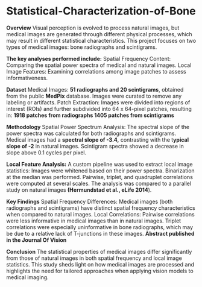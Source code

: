 # Statistical-Characterization-of-Bone

**Overview**
Visual perception is evolved to process natural images, but medical images are generated through different physical processes, which may result in different statistical characteristics. This project focuses on two types of medical images: bone radiographs and scintigrams.

**The key analyses performed include:**
Spatial Frequency Content: Comparing the spatial power spectra of medical and natural images.
Local Image Features: Examining correlations among image patches to assess informativeness.

**Dataset**
Medical Images: **51 radiographs and 20 scintigrams**, obtained from the public **MedPix** database. Images were curated to remove any labeling or artifacts.
Patch Extraction: Images were divided into regions of interest (ROIs) and further subdivided into 64 x 64-pixel patches, resulting in:
**1918 patches from radiographs
1405 patches from scintigrams**

**Methodology**
Spatial Power Spectrum Analysis:
The spectral slope of the power spectra was calculated for both radiographs and scintigrams.
Medical images had a **spectral slope of -3.4,** contrasting with the t**ypical slope of -2** in natural images.
Scintigram spectra showed a decrease in slope above 0.1 cycles per pixel.

**Local Feature Analysis:**
A custom pipeline was used to extract local image statistics:
Images were whitened based on their power spectra.
Binarization at the median was performed.
Pairwise, triplet, and quadruplet correlations were computed at several scales.
The analysis was compared to a parallel study on natural images **(Hermundstad et al., eLife 2014**).

**Key Findings**
Spatial Frequency Differences: Medical images (both radiographs and scintigrams) have distinct spatial frequency characteristics when compared to natural images.
Local Correlations:
Pairwise correlations were less informative in medical images than in natural images.
Triplet correlations were especially uninformative in bone radiographs, which may be due to a relative lack of T-junctions in these images. **Abstract published in the Journal Of Vision**

**Conclusion**
The statistical properties of medical images differ significantly from those of natural images in both spatial frequency and local image statistics. This study sheds light on how medical images are processed and highlights the need for tailored approaches when applying vision models to medical imaging.


